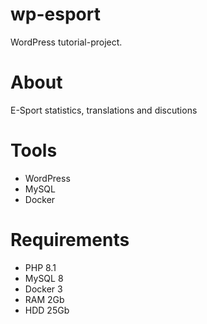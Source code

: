 # wp-esport
WordPress tutorial-project.

# About
E-Sport statistics, translations and discutions

# Tools
* WordPress
* MySQL
* Docker

# Requirements
* PHP 8.1
* MySQL 8
* Docker 3
* RAM 2Gb
* HDD 25Gb
